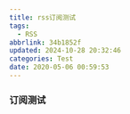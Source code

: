 ```yaml
---
title: rss订阅测试
tags:
  - RSS
abbrlink: 34b1852f
updated: 2024-10-28 20:32:46categories: Test
date: 2020-05-06 00:59:53
---
```

### 订阅测试

